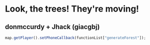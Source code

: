 # Look, the trees! They're moving!

## donmccurdy + Jhack (giacgbj)

```javascript
map.getPlayer().setPhoneCallback(functionList["generateForest"]);
```

